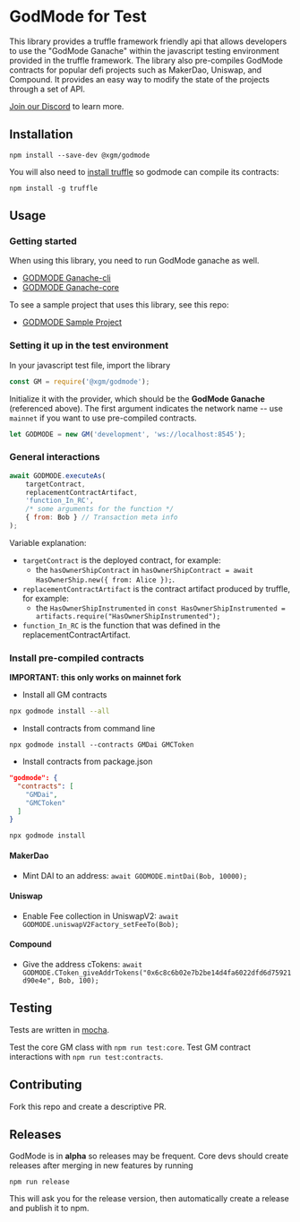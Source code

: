 # GodMode for Test

This library provides a truffle framework friendly api that allows developers to use the "GodMode Ganache" within the javascript testing environment provided in the truffle framework. The library also pre-compiles GodMode contracts for popular defi projects such as MakerDao, Uniswap, and Compound. It provides an easy way to modify the state of the projects through a set of API.

[Join our Discord](https://discord.gg/UPpgH2w) to learn more.

## Installation

`npm install --save-dev @xgm/godmode`

You will also need to [install truffle](https://www.npmjs.com/package/truffle) so godmode can compile its contracts:

`npm install -g truffle`

## Usage

### Getting started

When using this library, you need to run GodMode ganache as well.

-   [GODMODE Ganache-cli](https://github.com/xGodMode/godmode-ganache-cli)
-   [GODMODE Ganache-core](https://github.com/xGodMode/godmode-ganache-core)

To see a sample project that uses this library, see this repo:

-   [GODMODE Sample Project](https://github.com/xGodMode/godmode-sample-project)

### Setting it up in the test environment

In your javascript test file, import the library

```js
const GM = require('@xgm/godmode');
```

Initialize it with the provider, which should be the **GodMode Ganache** (referenced above). The first argument indicates the network name -- use `mainnet` if you want to use pre-compiled contracts.

```js
let GODMODE = new GM('development', 'ws://localhost:8545');
```

### General interactions

```javascript
await GODMODE.executeAs(
    targetContract,
    replacementContractArtifact,
    'function_In_RC',
    /* some arguments for the function */
    { from: Bob } // Transaction meta info
);
```

Variable explanation:

-   `targetContract` is the deployed contract, for example:
    -   the `hasOwnerShipContract` in `hasOwnerShipContract = await HasOwnerShip.new({ from: Alice });`.
-   `replacementContractArtifact` is the contract artifact produced by truffle, for example:
    -   the `HasOwnerShipInstrumented` in `const HasOwnerShipInstrumented = artifacts.require("HasOwnerShipInstrumented");`
-   `function_In_RC` is the function that was defined in the replacementContractArtifact.

### Install pre-compiled contracts

**IMPORTANT: this only works on mainnet fork**

-   Install all GM contracts

```sh
npx godmode install --all
```

-   Install contracts from command line

```
npx godmode install --contracts GMDai GMCToken
```

-   Install contracts from package.json

```json
"godmode": {
  "contracts": [
    "GMDai",
    "GMCToken"
  ]
}
```

```
npx godmode install
```

#### MakerDao

-   Mint DAI to an address: `await GODMODE.mintDai(Bob, 10000);`

#### Uniswap

-   Enable Fee collection in UniswapV2: `await GODMODE.uniswapV2Factory_setFeeTo(Bob);`

#### Compound

-   Give the address cTokens: `await GODMODE.CToken_giveAddrTokens("0x6c8c6b02e7b2be14d4fa6022dfd6d75921d90e4e", Bob, 100); `

## Testing

Tests are written in [mocha](https://mochajs.org/).

Test the core GM class with `npm run test:core`.
Test GM contract interactions with `npm run test:contracts`.

## Contributing

Fork this repo and create a descriptive PR.

## Releases

GodMode is in **alpha** so releases may be frequent.
Core devs should create releases after merging in new features by running

`npm run release`

This will ask you for the release version, then automatically create a release and publish it to npm.
